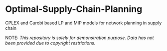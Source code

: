 # Optimal-Supply-Chain-Planning
CPLEX and Gurobi based LP and MIP models for network planning in supply chain

NOTE: *This repository is solely for demonstration purpose. Data has not been provided due to copyright restrictions.*
